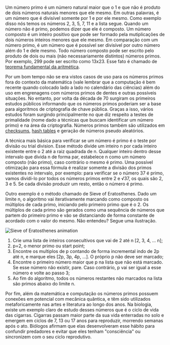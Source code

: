 Um número primo é um número natural maior que o 1 e que não é produto de dois números naturais menores que ele mesmo. Em outras palavras, é um número que é divisível somente por 1 e por ele mesmo. Como exemplo disso nós temos os números 2, 3, 5, 7, 11 e a lista segue. Quando um número não é primo, podemos dizer que ele é composto. Um número composto é um inteiro positivo que pode ser formado pela mutiplicações de dois números inteiros menores que ele mesmo. Em comparação com um número primo, é um número que é possível ser divisível por outro número além do 1 e dele mesmo. Todo número composto pode ser escrito pelo produto de dois ou mais (não necessariamente distintos) números primos. Por exemplo, 299 pode ser escrito como 13x23. Esse fato é chamado de [teorema fundamental da aritmética](https://en.wikipedia.org/wiki/Fundamental_theorem_of_arithmetic).

Por um bom tempo não se era vistos casos de uso para os números primos fora do contexto da matemática (vale lembrar que a computação é bem recente quando colocado lado a lado no calendário das ciências) além do uso em engrenagens com números primos de dentes e outras possíveis situações. No entanto, por volta da década de 70 surgiram os primeiros estudos públicos informando que os números primos poderiam ser a base para algoritmos de criptografia de chave pública. Graças a isso, vários estudos foram surgindo principalmente no que diz respeito a testes de primalidade (nome dado a técnicas que buscam identificar um número primo) e na área da criptografia. Números primos também são utilizados em [checksums](https://en.wikipedia.org/wiki/Checksum), [hash tables](https://en.wikipedia.org/wiki/Hash_table) e geração de números pseudo aleatórios.

A técnica mais básica para verificar se um número é primo é o teste por divisão ou trial division. Esse método divide um inteiro n por cada inteiro existente entre o 2 até a raiz quadrada de n. Qualquer inteiro dentro desse intervalo que divida n de forma par, estabelece n como um número composto (não primo), caso contrário o mesmo é primo. Uma possível otimização para essa fórmula é realizar somente a divisão dos primos existentes no intervalo, por exemplo: para verificar se o número 37 é primo, vamos dividi-lo por todos os números primos entre 2 e √37, os quais são 2, 3 e 5. Se cada divisão produzir um resto, então o número é primo.

Outro exemplo é o método chamado de Sieve of Eratosthenes. Dado um limite n, o algoritmo vai iterativamente marcando como composto os múltiplos de cada primo, iniciando pelo primeiro primo que é o 2. Os múltiplos de cada primo são gerados como uma sequência de números que partem do primeiro primo e vão se distanciando de forma constante de acordado com o valor do mesmo. Não entendeu? Segue uma ilustração.

![Sieve of Eratosthenes animation](https://upload.wikimedia.org/wikipedia/commons/b/b9/Sieve_of_Eratosthenes_animation.gif)


1. Crie uma lista de inteiros consecultivos que vai de 2 até n [2, 3, 4, ... n];
2. p=2, o menor primo ou start point;
3. Encontre os multiplos de p contando de forma incremental indo de 2p até n, e marque eles [2p, 3p, 4p, ...]. O próprio p não deve ser marcado;
4. Encontre o primeiro número maior que p na lista que não está marcado. Se esse número não existir, pare. Caso contrário, p vai ser igual a esse número e volte ao passo 3;
5. Ao fim do algoritmo, todos os números restantes não marcados na lista são primos abaixo do limite n.

Por fim, além da matemática e computação os números primos possuem conexões em potencial com mecânica quântica, e têm sido utilizados metaforicamente nas artes e literatura ao longo dos anos. Na biologia, existe um exemplo claro de estudo desses números que é o ciclo de vida das cigarras. Cigarras passam maior parte da sua vida enterradas no solo e emergem em ciclos de 7, 13 ou 17 anos para reproduzir, morrendo semanas após o ato. Biólogos afirmam que elas desenvolveram esse hábito para confundir predadores e evitar que eles tenham "consciência" ou sincronizem com o seu ciclo reprodutivo.